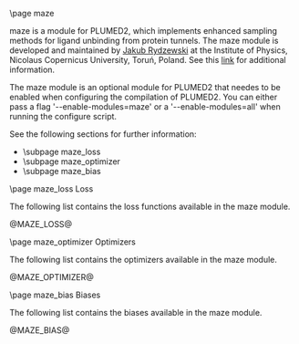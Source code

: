 \page maze

<!-- 
description: Module that implements enhanced sampling methods for ligand 
unbinding from protein tunnels.

authors: Jakub Rydzewski

reference: J. Rydzewski, and O. Valsson, Finding Multiple Reaction Pathways of 
Ligand Unbinding, arXiv: 1808.08089, 2018
-->

maze is a module for PLUMED2, which implements enhanced sampling methods for 
ligand unbinding from protein tunnels. The maze module is developed and 
maintained by [Jakub Rydzewski](http://www.fizyka.umk.pl/~jr) at the Institute 
of Physics, Nicolaus Copernicus University, Toruń, Poland. See this 
[link](https://www.fizyka.umk.pl/~jr/maze.html) for additional information.

The maze module is an optional module for PLUMED2 that needes to be enabled when 
configuring the compilation of PLUMED2. You can either pass a flag
'\-\-enable-modules=maze' or a '\-\-enable-modules=all' when running the 
configure script. 

See the following sections for further information:

- \subpage maze_loss
- \subpage maze_optimizer
- \subpage maze_bias

\page maze_loss Loss

The following list contains the loss functions available in the maze module.

@MAZE_LOSS@

\page maze_optimizer Optimizers

The following list contains the optimizers available in the maze module.

@MAZE_OPTIMIZER@

\page maze_bias Biases

The following list contains the biases available in the maze module.

@MAZE_BIAS@
